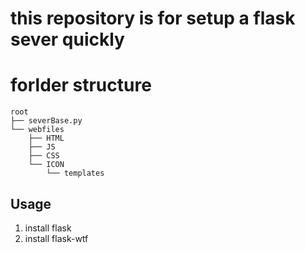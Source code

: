 # this repository is for setup a flask sever quickly
# forlder structure
<!-- root/(severBase.py,webfiles/(HTML/,JS/,CSS/,ICON/templates/)) -->
```
root
├── severBase.py
└── webfiles
    ├── HTML
    ├── JS
    ├── CSS
    └── ICON
        └── templates
```
## Usage


1. install flask
2. install flask-wtf
